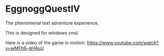 # EggnoggQuestIV
The phenomenal text adventure experience.

This is designed for windows cmd. 

Here is a video of the game in motion: https://www.youtube.com/watch?v=wMFb6-gHAuU
